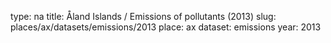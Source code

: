 type: na
title: Åland Islands / Emissions of pollutants (2013)
slug: places/ax/datasets/emissions/2013
place: ax
dataset: emissions
year: 2013
